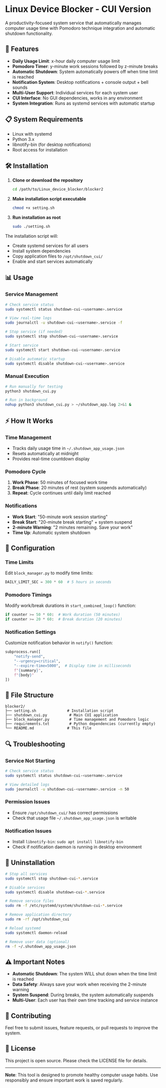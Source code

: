 # Linux Device Blocker - CUI Version

A productivity-focused system service that automatically manages computer usage time with Pomodoro technique integration and automatic shutdown functionality.

## 🚀 Features

- **Daily Usage Limit**: x-hour daily computer usage limit
- **Pomodoro Timer**: y-minute work sessions followed by z-minute breaks
- **Automatic Shutdown**: System automatically powers off when time limit is reached
- **Notification System**: Desktop notifications + console output + bell sounds
- **Multi-User Support**: Individual services for each system user
- **CUI Interface**: No GUI dependencies, works in any environment
- **System Integration**: Runs as systemd services with automatic startup

## 📋 System Requirements

- Linux with systemd
- Python 3.x
- libnotify-bin (for desktop notifications)
- Root access for installation

## 🛠️ Installation

1. **Clone or download the repository**
   ```bash
   cd /path/to/Linux_device_blocker/blocker2
   ```

2. **Make installation script executable**
   ```bash
   chmod +x setting.sh
   ```

3. **Run installation as root**
   ```bash
   sudo ./setting.sh
   ```

The installation script will:
- Create systemd services for all users
- Install system dependencies
- Copy application files to `/opt/shutdown_cui/`
- Enable and start services automatically

## 📊 Usage

### Service Management

```bash
# Check service status
sudo systemctl status shutdown-cui-<username>.service

# View real-time logs
sudo journalctl -u shutdown-cui-<username>.service -f

# Stop service (if needed)
sudo systemctl stop shutdown-cui-<username>.service

# Start service
sudo systemctl start shutdown-cui-<username>.service

# Disable automatic startup
sudo systemctl disable shutdown-cui-<username>.service
```

### Manual Execution

```bash
# Run manually for testing
python3 shutdown_cui.py

# Run in background
nohup python3 shutdown_cui.py > ~/shutdown_app.log 2>&1 &
```

## ⚡ How It Works

### Time Management
- Tracks daily usage time in `~/.shutdown_app_usage.json`
- Resets automatically at midnight
- Provides real-time countdown display

### Pomodoro Cycle
1. **Work Phase**: 50 minutes of focused work time
2. **Break Phase**: 20 minutes of rest (system suspends automatically)
3. **Repeat**: Cycle continues until daily limit reached

### Notifications
- **Work Start**: "50-minute work session starting"
- **Break Start**: "20-minute break starting" + system suspend
- **2-minute Warning**: "2 minutes remaining. Save your work"
- **Time Up**: Automatic system shutdown

## 🔧 Configuration

### Time Limits
Edit `block_manager.py` to modify time limits:
```python
DAILY_LIMIT_SEC = 300 * 60  # 5 hours in seconds
```

### Pomodoro Timings
Modify work/break durations in `start_combined_loop()` function:
```python
if counter >= 50 * 60:  # Work duration (50 minutes)
if counter >= 20 * 60:  # Break duration (20 minutes)
```

### Notification Settings
Customize notification behavior in `notify()` function:
```python
subprocess.run([
    "notify-send", 
    "--urgency=critical", 
    "--expire-time=5000",  # Display time in milliseconds
    f"{summary}", 
    f"{body}"
])
```

## 📁 File Structure

```
blocker2/
├── setting.sh              # Installation script
├── shutdown_cui.py          # Main CUI application
├── block_manager.py         # Time management and Pomodoro logic
├── requirements.txt         # Python dependencies (currently empty)
└── README.md               # This file
```

## 🔍 Troubleshooting

### Service Not Starting
```bash
# Check service status
sudo systemctl status shutdown-cui-<username>.service

# View detailed logs
sudo journalctl -u shutdown-cui-<username>.service -n 50
```

### Permission Issues
- Ensure `/opt/shutdown_cui/` has correct permissions
- Check that usage file `~/.shutdown_app_usage.json` is writable

### Notification Issues
- Install `libnotify-bin`: `sudo apt install libnotify-bin`
- Check if notification daemon is running in desktop environment

## 🔄 Uninstallation

```bash
# Stop all services
sudo systemctl stop shutdown-cui-*.service

# Disable services
sudo systemctl disable shutdown-cui-*.service

# Remove service files
sudo rm -f /etc/systemd/system/shutdown-cui-*.service

# Remove application directory
sudo rm -rf /opt/shutdown_cui

# Reload systemd
sudo systemctl daemon-reload

# Remove user data (optional)
rm -f ~/.shutdown_app_usage.json
```

## ⚠️ Important Notes

- **Automatic Shutdown**: The system WILL shut down when the time limit is reached
- **Data Safety**: Always save your work when receiving the 2-minute warning
- **System Suspend**: During breaks, the system automatically suspends
- **Multi-User**: Each user has their own time tracking and service instance

## 🤝 Contributing

Feel free to submit issues, feature requests, or pull requests to improve the system.

## 📄 License

This project is open source. Please check the LICENSE file for details.

---

**Note**: This tool is designed to promote healthy computer usage habits. Use responsibly and ensure important work is saved regularly.